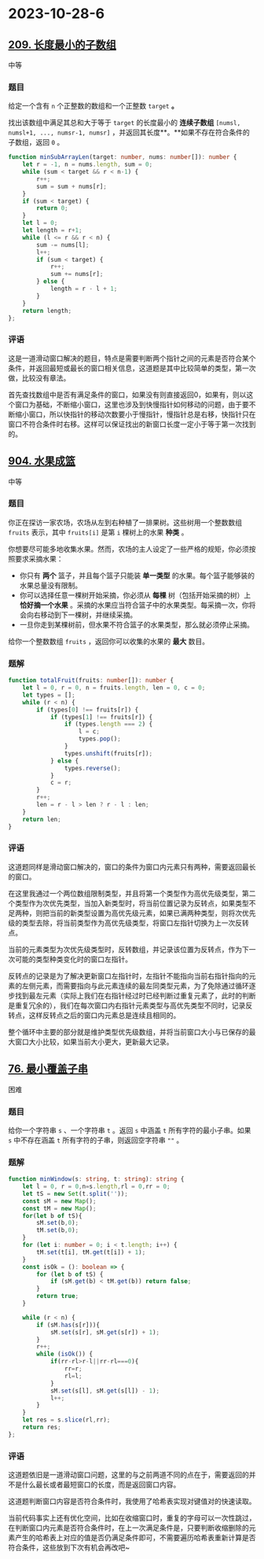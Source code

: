 # 2023-10-28-6

## [209. 长度最小的子数组](https://leetcode.cn/problems/minimum-size-subarray-sum/)

中等

### 题目

给定一个含有 `n` 个正整数的数组和一个正整数 `target` **。**

找出该数组中满足其总和大于等于 `target` 的长度最小的 **连续子数组** `[numsl, numsl+1, ..., numsr-1, numsr]` ，并返回其长度**。**如果不存在符合条件的子数组，返回 `0` 。

```typescript
function minSubArrayLen(target: number, nums: number[]): number {
    let r = -1, n = nums.length, sum = 0;
    while (sum < target && r < n-1) {
        r++;
        sum = sum + nums[r];
    }
    if (sum < target) {
        return 0;
    }
    let l = 0;
    let length = r+1;
    while (l <= r && r < n) {
        sum -= nums[l];
        l++;
        if (sum < target) {
            r++;
            sum += nums[r];
        } else {
            length = r - l + 1;
        }
    }
    return length;
};
```

### 评语

这是一道滑动窗口解决的题目，特点是需要判断两个指针之间的元素是否符合某个条件，并返回最短或最长的窗口相关信息，这道题是其中比较简单的类型，第一次做，比较没有章法。

首先查找数组中是否有满足条件的窗口，如果没有则直接返回0，如果有，则以这个窗口为基础，不断缩小窗口，这里也涉及到快慢指针如何移动的问题，由于要不断缩小窗口，所以快指针的移动次数要小于慢指针，慢指针总是右移，快指针只在窗口不符合条件时右移。这样可以保证找出的新窗口长度一定小于等于第一次找到的。

## [904. 水果成篮](https://leetcode.cn/problems/fruit-into-baskets/)

中等

### 题目

你正在探访一家农场，农场从左到右种植了一排果树。这些树用一个整数数组 `fruits` 表示，其中 `fruits[i]` 是第 `i` 棵树上的水果 **种类** 。

你想要尽可能多地收集水果。然而，农场的主人设定了一些严格的规矩，你必须按照要求采摘水果：

- 你只有 **两个** 篮子，并且每个篮子只能装 **单一类型** 的水果。每个篮子能够装的水果总量没有限制。
- 你可以选择任意一棵树开始采摘，你必须从 **每棵** 树（包括开始采摘的树）上 **恰好摘一个水果** 。采摘的水果应当符合篮子中的水果类型。每采摘一次，你将会向右移动到下一棵树，并继续采摘。
- 一旦你走到某棵树前，但水果不符合篮子的水果类型，那么就必须停止采摘。

给你一个整数数组 `fruits` ，返回你可以收集的水果的 **最大** 数目。

###  题解

```typescript
function totalFruit(fruits: number[]): number {
    let l = 0, r = 0, n = fruits.length, len = 0, c = 0;
    let types = [];
    while (r < n) {
        if (types[0] !== fruits[r]) {
            if (types[1] !== fruits[r]) {
                if (types.length === 2) {
                    l = c;
                    types.pop();
                }
                types.unshift(fruits[r]);
            } else {
                types.reverse();
            }
            c = r;
        }
        r++;
        len = r - l > len ? r - l : len;
    }
    return len;
}
```

### 评语

这道题同样是滑动窗口解决的，窗口的条件为窗口内元素只有两种，需要返回最长的窗口。

在这里我通过一个两位数组限制类型，并且将第一个类型作为高优先级类型，第二个类型作为次优先类型，当加入新类型时，将当前位置记录为反转点，如果类型不足两种，则把当前的新类型设置为高优先级元素，如果已满两种类型，则将次优先级的类型去除，将当前类型作为高优先级类型，将窗口左指针切换为上一次反转点。

当前的元素类型为次优先级类型时，反转数组，并记录该位置为反转点，作为下一次可能的类型种类变化时的窗口左指针。

反转点的记录是为了解决更新窗口左指针时，左指针不能指向当前右指针指向的元素的左侧元素，而需要指向与此元素连续的最左同类型元素，为了免除通过循环逐步找到最左元素（实际上我们在右指针经过时已经判断过重复元素了，此时的判断是重复冗余的），我们在每次窗口内右指针元素类型与高优先类型不同时，记录反转点，这样反转点之后的窗口内元素总是连续且相同的。

整个循环中主要的部分就是维护类型优先级数组，并将当前窗口大小与已保存的最大窗口大小比较，如果当前大小更大，更新最大记录。

## [76. 最小覆盖子串](https://leetcode.cn/problems/minimum-window-substring/)

困难

### 题目

给你一个字符串 `s` 、一个字符串 `t` 。返回 `s` 中涵盖 `t` 所有字符的最小子串。如果 `s` 中不存在涵盖 `t` 所有字符的子串，则返回空字符串 `""` 。

### 题解

```typescript
function minWindow(s: string, t: string): string {
    let l = 0, r = 0,n=s.length,rl = 0,rr = 0;
    let tS = new Set(t.split(''));
    const sM = new Map();
    const tM = new Map();
    for(let b of tS){
        sM.set(b,0);
        tM.set(b,0);
    }
    for (let i: number = 0; i < t.length; i++) {
        tM.set(t[i], tM.get(t[i]) + 1);
    }
    const isOk = (): boolean => {
        for (let b of tS) {
            if (sM.get(b) < tM.get(b)) return false;
        }
        return true;
    }

    while (r < n) {
        if (sM.has(s[r])){
            sM.set(s[r], sM.get(s[r]) + 1);
        }
        r++;
        while (isOk()) {
            if(rr-rl>r-l||rr-rl===0){
                rr=r;
                rl=l;
            }
            sM.set(s[l], sM.get(s[l]) - 1);
            l++;
        }
    }
    let res = s.slice(rl,rr);
    return res;
};
```

### 评语

这道题依旧是一道滑动窗口问题，这里的与之前两道不同的点在于，需要返回的并不是什么最长或者最短窗口的长度，而是返回窗口内容。

这道题判断窗口内容是否符合条件时，我使用了哈希表实现对键值对的快速读取。

当前代码事实上还有优化空间，比如在收缩窗口时，重复的字母可以一次性跳过，在判断窗口内元素是否符合条件时，在上一次满足条件是，只要判断收缩删除的元素产生的哈希表上对应的值是否仍满足条件即可，不需要遍历哈希表重新计算是否符合条件，这些放到下次有机会再改吧~